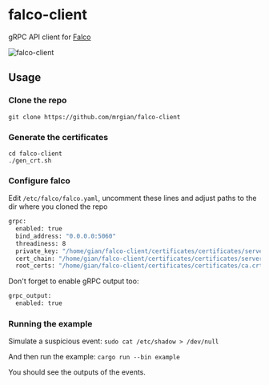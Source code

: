 # falco-client
gRPC API client for [Falco](https://github.com/falcosecurity/falco)

![falco-client](https://github.com/mrgian/falco-client/assets/10211171/8292a3af-d31c-4b55-a677-ab3ea64a3c32)

## Usage
### Clone the repo
`git clone https://github.com/mrgian/falco-client`

### Generate the certificates
`cd falco-client`<br>
`./gen_crt.sh`

### Configure falco
Edit `/etc/falco/falco.yaml`, uncomment these lines and adjust paths to the dir where you cloned the repo

```zsh
grpc:
  enabled: true
  bind_address: "0.0.0.0:5060"
  threadiness: 8
  private_key: "/home/gian/falco-client/certificates/certificates/server.key"
  cert_chain: "/home/gian/falco-client/certificates/certificates/server.crt"
  root_certs: "/home/gian/falco-client/certificates/certificates/ca.crt"
```
Don't forget to enable gRPC output too:
```zsh
grpc_output:
  enabled: true
```

### Running the example
Simulate a suspicious event:
`sudo cat /etc/shadow > /dev/null`

And then run the example:
`cargo run --bin example`

You should see the outputs of the events.
